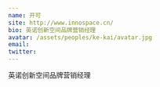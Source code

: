 ```yaml
---
name: 开可
site: http://www.innospace.cn/
bio: 英诺创新空间品牌营销经理
avatar: /assets/peoples/ke-kai/avatar.jpg
email: 
twitter: 
---
```

英诺创新空间品牌营销经理
